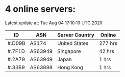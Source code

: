 # 4 online servers:

Latest update at: Tue Aug 04 17:10:10 UTC 2020

| ID | ASN | Server Country | Online |
| -- | --- | -------------- | ------ |
| #.D09B | AS174 | United States | 277 hrs |
| #.7F1D | AS63949 | Singapore | 42 hrs |
| #.2A79 | AS63949 | Japan | 1 hrs |
| #.33B9 | AS63888 | Hong Kong | 1 hrs |

